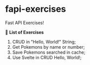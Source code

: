# fapi-exercises
Fast API Exercises!

🚀 **List of Exercises**
 1. CRUD in "Hello, World!" String;
 2. Get Pokemons by name or number;
 3. Save Pokemons searched in cache;
 4. Use Svelte in CRUD Hello, World!;
  